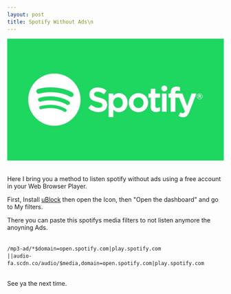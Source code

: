 ```yaml
---
layout: post
title: Spotify Without Ads\n
---
```




![Spotify Image](/images/1453753836-open-graph-default.jpg)
<br><br>


Here I bring you a method to listen spotify without ads using a free account in your Web Browser Player.

First, Install [uBlock](https://www.ublock.org/) then open the Icon, then "Open the dashboard" and go to My filters.

There you can paste this spotifys media filters to not listen anymore the anoyning Ads.

<code>
/mp3-ad/*$domain=open.spotify.com|play.spotify.com
||audio-fa.scdn.co/audio/$media,domain=open.spotify.com|play.spotify.com

</code>

See ya the next time.

